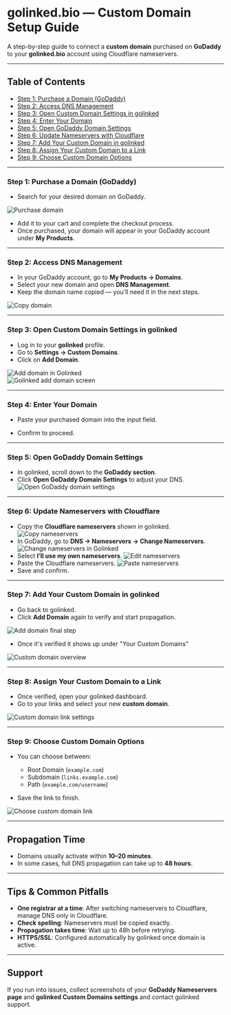 # golinked.bio — Custom Domain Setup Guide

A step-by-step guide to connect a **custom domain** purchased on **GoDaddy** to your **golinked.bio** account using Cloudflare nameservers.

---

## Table of Contents
- [Step 1: Purchase a Domain (GoDaddy)](#step-1-purchase-a-domain-godaddy)
- [Step 2: Access DNS Management](#step-2-access-dns-management)
- [Step 3: Open Custom Domain Settings in golinked](#step-3-open-custom-domain-settings-in-golinked)
- [Step 4: Enter Your Domain](#step-4-enter-your-domain)
- [Step 5: Open GoDaddy Domain Settings](#step-5-open-godaddy-domain-settings)
- [Step 6: Update Nameservers with Cloudflare](#step-6-update-nameservers-with-cloudflare)
- [Step 7: Add Your Custom Domain in golinked](#step-7-add-your-custom-domain-in-golinked)
- [Step 8: Assign Your Custom Domain to a Link](#step-8-assign-your-custom-domain-to-a-link)
- [Step 9: Choose Custom Domain Options](#step-9-choose-custom-domain-options)

---

### Step 1: Purchase a Domain (GoDaddy)

- Search for your desired domain on GoDaddy.
  
![Purchase domain](Assets/00_buy_domain.png)

- Add it to your cart and complete the checkout process.  
- Once purchased, your domain will appear in your GoDaddy account under **My Products**.  



---

### Step 2: Access DNS Management

- In your GoDaddy account, go to **My Products → Domains**.  
- Select your new domain and open **DNS Management**.  
- Keep the domain name copied — you’ll need it in the next steps.  

![Copy domain](Assets/01_copy_domain.png)

---

### Step 3: Open Custom Domain Settings in golinked

- Log in to your **golinked** profile.  
- Go to **Settings → Custom Domains**.  
- Click on **Add Domain**.  

![Add domain in Golinked](Assets/02_add_domain.png)  
![Golinked add domain screen](Assets/03_golinked_add_domain.png)

---

### Step 4: Enter Your Domain

- Paste your purchased domain into the input field.

- Confirm to proceed.  



---

### Step 5: Open GoDaddy Domain Settings

- In golinked, scroll down to the **GoDaddy section**.
- Click **Open GoDaddy Domain Settings** to adjust your DNS.
![Open GoDaddy domain settings](Assets/04_open_godaddy_domain_settings.png) 


---

### Step 6: Update Nameservers with Cloudflare

- Copy the **Cloudflare nameservers** shown in golinked.
![Copy nameservers](Assets/06_copy_nameserver_golinked.png)  
- In GoDaddy, go to **DNS → Nameservers → Change Nameservers**.
![Change nameservers in Golinked](Assets/05_golinked_change_nameservers.png)
- Select **I’ll use my own nameservers**.
![Edit nameservers](Assets/07_Edit_nameserver.png)  
- Paste the Cloudflare nameservers.
![Paste nameservers](Assets/08_paste_nameserver.png)
- Save and confirm.  

---

### Step 7: Add Your Custom Domain in golinked

- Go back to golinked.  
- Click **Add Domain** again to verify and start propagation.  

![Add domain final step](Assets/09_add_domain_last_step.png)

- Once it's verified it shows up under "Your Custom Domains"

![Custom domain overview](Assets/10_custom_domain_overview.png) 

---

### Step 8: Assign Your Custom Domain to a Link

- Once verified, open your golinked dashboard.  
- Go to your links and select your new **custom domain**.  
 
![Custom domain link settings](Assets/11_Custom_Domain_Link.png)

---

### Step 9: Choose Custom Domain Options

- You can choose between:  
  - Root Domain (`example.com`)  
  - Subdomain (`links.example.com`)  
  - Path (`example.com/username`)  

- Save the link to finish.  

![Choose custom domain link](Assets/12_choose_custom_domain_link.png)

---

## Propagation Time

- Domains usually activate within **10–20 minutes**.  
- In some cases, full DNS propagation can take up to **48 hours**.  

---

## Tips & Common Pitfalls

- **One registrar at a time**: After switching nameservers to Cloudflare, manage DNS only in Cloudflare.  
- **Check spelling**: Nameservers must be copied exactly.  
- **Propagation takes time**: Wait up to 48h before retrying.  
- **HTTPS/SSL**: Configured automatically by golinked once domain is active.  

---

## Support

If you run into issues, collect screenshots of your **GoDaddy Nameservers page** and **golinked Custom Domains settings** and contact golinked support.

